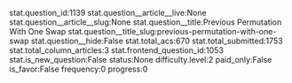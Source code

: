 stat.question_id:1139
stat.question__article__live:None
stat.question__article__slug:None
stat.question__title:Previous Permutation With One Swap
stat.question__title_slug:previous-permutation-with-one-swap
stat.question__hide:False
stat.total_acs:670
stat.total_submitted:1753
stat.total_column_articles:3
stat.frontend_question_id:1053
stat.is_new_question:False
status:None
difficulty.level:2
paid_only:False
is_favor:False
frequency:0
progress:0
